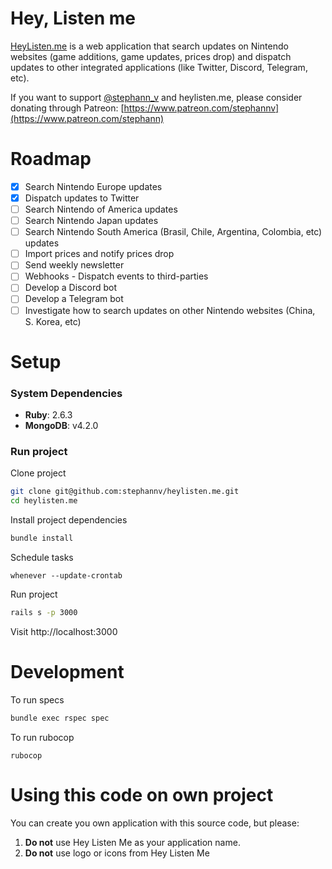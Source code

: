 # Hey, Listen me
[HeyListen.me](https://HeyListen.me) is a web application that search updates on Nintendo websites (game additions, game updates, prices drop) and dispatch updates to other integrated applications (like Twitter, Discord, Telegram, etc).

If you want to support [@stephann_v](https://twitter.com/stephann_v) and heylisten.me, please consider donating through Patreon: [https://www.patreon.com/stephannv](https://www.patreon.com/stephann)

# Roadmap
- [x] Search Nintendo Europe updates
- [x] Dispatch updates to Twitter
- [ ] Search Nintendo of America updates
- [ ] Search Nintendo Japan updates
- [ ] Search Nintendo South America (Brasil, Chile, Argentina, Colombia, etc) updates
- [ ] Import prices and notify prices drop
- [ ] Send weekly newsletter
- [ ] Webhooks - Dispatch events to third-parties
- [ ] Develop a Discord bot
- [ ] Develop a Telegram bot
- [ ] Investigate how to search updates on other Nintendo websites (China, S. Korea, etc)

# Setup

### System Dependencies
* **Ruby**: 2.6.3
* **MongoDB**: v4.2.0

### Run project
Clone project
```bash
git clone git@github.com:stephannv/heylisten.me.git
cd heylisten.me
```

Install project dependencies
```bash
bundle install
```

Schedule tasks
```
whenever --update-crontab
```

Run project
```bash
rails s -p 3000
```

Visit http://localhost:3000

# Development
To run specs
```bash
bundle exec rspec spec
```

To run rubocop
```
rubocop
```

# Using this code on own project

You can create you own application with this source code, but please:
1. **Do not** use Hey Listen Me as your application name.
2. **Do not** use logo or icons from Hey Listen Me
